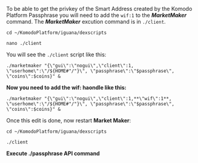 To be able to get the privkey of the Smart Address created by the Komodo Platform Passphrase you will need to add the `wif:1` to the _**MarketMaker**_ command. The _**MarketMaker**_ excution command is in `./client`. 


`cd ~/KomodoPlatform/iguana/dexscripts`


`nano ./client`

You will see the `./client` script like this:

  `./marketmaker "{\"gui\":\"nogui\",\"client\":1, \"userhome\":\"/${HOME#"/"}\", \"passphrase\":\"$passphrase\", \"coins\":$coins}" &`

**Now you need to add the wif: haondle like this:**

`./marketmaker "{\"gui\":\"nogui\",\"client\":1,**\"wif\":1**, \"userhome\":\"/${HOME#"/"}\", \"passphrase\":\"$passphrase\", \"coins\":$coins}" &`

Once this edit is done, now restart **Market Maker**:

`cd ~/KomodoPlatform/iguana/dexscripts`

`./client`

**Execute **./passphrase** API command**